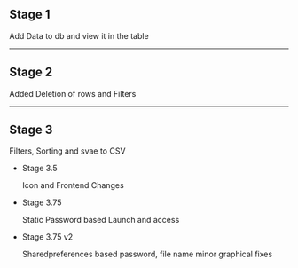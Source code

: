 ## Stage 1
Add Data to db and view it in the table
<hr>

## Stage 2
Added Deletion of rows and Filters
<hr>


## Stage 3
Filters, Sorting and svae to CSV

- Stage 3.5

    Icon and Frontend Changes

- Stage 3.75


  Static Password based Launch and access

- Stage 3.75 v2

  Sharedpreferences based password, file name
  minor graphical fixes
